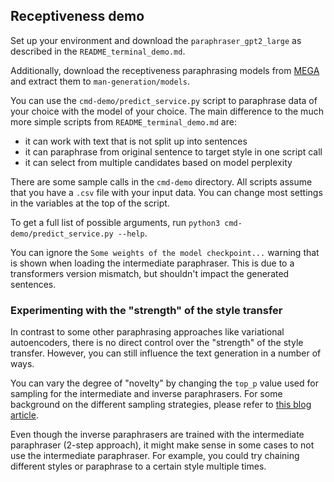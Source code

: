 ## Receptiveness demo

Set up your environment and download the `paraphraser_gpt2_large` as described in the `README_terminal_demo.md`.

Additionally, download the receptiveness paraphrasing models from [MEGA](https://mega.nz/file/wkpz2CCC#3JzZqKVMnF8OSo7pDlUEfqNJUYeu_IDvCqnPajck20I) and extract them to `man-generation/models`.

You can use the `cmd-demo/predict_service.py` script to paraphrase data of your choice with the model of your choice. The main difference to the much more simple scripts from `README_terminal_demo.md` are:

* it can work with text that is not split up into sentences
* it can paraphrase from original sentence to target style in one script call
* it can select from multiple candidates based on model perplexity

There are some sample calls in the `cmd-demo` directory. All scripts assume that you have a `.csv` file with your input data. You can change most settings in the variables at the top of the script. 

To get a full list of possible arguments, run `python3 cmd-demo/predict_service.py --help`.

You can ignore the `Some weights of the model checkpoint...` warning that is shown when loading the intermediate paraphraser. This is due to a transformers version mismatch, but shouldn't impact the generated sentences.

### Experimenting with the "strength" of the style transfer

In contrast to some other paraphrasing approaches like variational autoencoders, there is no direct control over the "strength" of the style transfer. However, you can still influence the text generation in a number of ways.

You can vary the degree of "novelty" by changing the `top_p` value used for sampling for the intermediate and inverse paraphrasers. For some background on the different sampling strategies, please refer to [this blog article](https://huggingface.co/blog/how-to-generate). 

Even though the inverse paraphrasers are trained with the intermediate paraphraser (2-step approach), it might make sense in some cases to not use the intermediate paraphraser. For example, you could try chaining different styles or paraphrase to a certain style multiple times.
